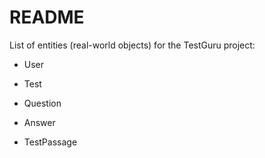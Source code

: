 # README

List of entities (real-world objects) for the TestGuru project:

* User

* Test

* Question

* Answer

* TestPassage
